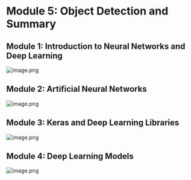 

# Module 5: Object Detection and Summary
## Module 1: Introduction to Neural Networks and Deep Learning
![image.png](https://prod-files-secure.s3.us-west-2.amazonaws.com/03e82b26-cccb-4906-bb56-adabcbdc0655/a8d40bcb-c482-4026-8872-311e16b2dc63/image.png?X-Amz-Algorithm=AWS4-HMAC-SHA256&X-Amz-Content-Sha256=UNSIGNED-PAYLOAD&X-Amz-Credential=ASIAZI2LB466R34KLBVM%2F20250129%2Fus-west-2%2Fs3%2Faws4_request&X-Amz-Date=20250129T132042Z&X-Amz-Expires=3600&X-Amz-Security-Token=IQoJb3JpZ2luX2VjEIX%2F%2F%2F%2F%2F%2F%2F%2F%2F%2FwEaCXVzLXdlc3QtMiJGMEQCIDqoRxFFNUphhVIQBVdcG%2FNorCtUZbCheww1q6ncwmNZAiB%2FIdBW80ela8ugMxwj4FJvaTRDeyt9yRJ%2FP8kQLZQv6CqIBAiO%2F%2F%2F%2F%2F%2F%2F%2F%2F%2F8BEAAaDDYzNzQyMzE4MzgwNSIMLUlWUHvhEuW3oEe7KtwDt3ib6g3vHuZCtOB9xh31DmBhaQb87Q4MtjErQBuwClyEbuF4LK1P%2Bag4TRlwXbLhWxORMBfFgAaogWDuYvli1SuTPNupDrj5b0o0vdPPSeL2vli1cNMitQAd1AXGD0ETne8hXtHW9QaXkWJ4LuWv895gQL2lou8TLo%2FHJwY%2F8z13dclbHLHcKPincWOGha2UdqFTRYQkQbBzlUKL9zA3RBZsi75%2Fa3lC5Z8MUY9mqEnfoL%2BJpHaykEuQxYwT5JS6zoZJI%2B5Hy3mELSW3TKMYQlneQfB8KfOWHIgBM0Z3gw6L8E7KimueX8tA8oc315IxvA0Qh1%2BWtTEOmdZGWiD75VAAHN6yAh2ITDs4BRs4GQsT8fuTDF6SIb%2BCrWjmtH3yUNYWmwuyVWFVBYmXGu1tZ5T71SipeKNsPR0u7Ly%2BNLdgELet3J4cJHhSMpqjG1ucTIAC0TFsOLGt9p11SrtrS6WPvlPn5K6BL31n6gZu9%2F9tbD%2F62uM%2BjrrCROACqh1EJuJV3M24fH9CK3ZT2mDHECcZ9QG6UuaNMvRs0eQrF%2Ft7aaiDiDZtVbEwumjQMg2ft%2BNIFushT70OLdnaz%2Fh3X2Zr%2FO7FqpIssmAtkQ16BOFF98F7NM8dpuHWpF4w6MvovAY6pgF4FYPaV%2FbuMQK6P%2FB9Fdz7V2QbrMWVw%2F4%2BLVDdBR7T41Ebv%2FVzOm6lIZLkWhXR3o0afdOvDp0c06twxl08vE2vzDwp1jWd%2B9A%2BAYtCYn0A50Rbbl8QWgmpns2X4uQHH2CuSpOu0t60dDIqwp10hPKGYA47rFNGzVACTakwYf1oakenmeqjvbxXdxsrGCU0yaBz4jV%2FojQleJNvoV%2FACfsLC9zOzEoV&X-Amz-Signature=cf7314cc2e03294fb90700d5ac9145573a7f3d8f0e5e271f9fca484b3e5a30d0&X-Amz-SignedHeaders=host&x-id=GetObject)
## Module 2: Artificial Neural Networks
![image.png](https://prod-files-secure.s3.us-west-2.amazonaws.com/03e82b26-cccb-4906-bb56-adabcbdc0655/5157ca89-62da-41d9-a98f-6432b71047a9/image.png?X-Amz-Algorithm=AWS4-HMAC-SHA256&X-Amz-Content-Sha256=UNSIGNED-PAYLOAD&X-Amz-Credential=ASIAZI2LB466R34KLBVM%2F20250129%2Fus-west-2%2Fs3%2Faws4_request&X-Amz-Date=20250129T132042Z&X-Amz-Expires=3600&X-Amz-Security-Token=IQoJb3JpZ2luX2VjEIX%2F%2F%2F%2F%2F%2F%2F%2F%2F%2FwEaCXVzLXdlc3QtMiJGMEQCIDqoRxFFNUphhVIQBVdcG%2FNorCtUZbCheww1q6ncwmNZAiB%2FIdBW80ela8ugMxwj4FJvaTRDeyt9yRJ%2FP8kQLZQv6CqIBAiO%2F%2F%2F%2F%2F%2F%2F%2F%2F%2F8BEAAaDDYzNzQyMzE4MzgwNSIMLUlWUHvhEuW3oEe7KtwDt3ib6g3vHuZCtOB9xh31DmBhaQb87Q4MtjErQBuwClyEbuF4LK1P%2Bag4TRlwXbLhWxORMBfFgAaogWDuYvli1SuTPNupDrj5b0o0vdPPSeL2vli1cNMitQAd1AXGD0ETne8hXtHW9QaXkWJ4LuWv895gQL2lou8TLo%2FHJwY%2F8z13dclbHLHcKPincWOGha2UdqFTRYQkQbBzlUKL9zA3RBZsi75%2Fa3lC5Z8MUY9mqEnfoL%2BJpHaykEuQxYwT5JS6zoZJI%2B5Hy3mELSW3TKMYQlneQfB8KfOWHIgBM0Z3gw6L8E7KimueX8tA8oc315IxvA0Qh1%2BWtTEOmdZGWiD75VAAHN6yAh2ITDs4BRs4GQsT8fuTDF6SIb%2BCrWjmtH3yUNYWmwuyVWFVBYmXGu1tZ5T71SipeKNsPR0u7Ly%2BNLdgELet3J4cJHhSMpqjG1ucTIAC0TFsOLGt9p11SrtrS6WPvlPn5K6BL31n6gZu9%2F9tbD%2F62uM%2BjrrCROACqh1EJuJV3M24fH9CK3ZT2mDHECcZ9QG6UuaNMvRs0eQrF%2Ft7aaiDiDZtVbEwumjQMg2ft%2BNIFushT70OLdnaz%2Fh3X2Zr%2FO7FqpIssmAtkQ16BOFF98F7NM8dpuHWpF4w6MvovAY6pgF4FYPaV%2FbuMQK6P%2FB9Fdz7V2QbrMWVw%2F4%2BLVDdBR7T41Ebv%2FVzOm6lIZLkWhXR3o0afdOvDp0c06twxl08vE2vzDwp1jWd%2B9A%2BAYtCYn0A50Rbbl8QWgmpns2X4uQHH2CuSpOu0t60dDIqwp10hPKGYA47rFNGzVACTakwYf1oakenmeqjvbxXdxsrGCU0yaBz4jV%2FojQleJNvoV%2FACfsLC9zOzEoV&X-Amz-Signature=f5a3015fa53536eaf651bfe51e6a76d54e91547b58289d20a0e9c75536117ee6&X-Amz-SignedHeaders=host&x-id=GetObject)
## Module 3: Keras and Deep Learning Libraries
![image.png](https://prod-files-secure.s3.us-west-2.amazonaws.com/03e82b26-cccb-4906-bb56-adabcbdc0655/5089ce50-05f1-470d-ad42-42503bf1df5f/image.png?X-Amz-Algorithm=AWS4-HMAC-SHA256&X-Amz-Content-Sha256=UNSIGNED-PAYLOAD&X-Amz-Credential=ASIAZI2LB466R34KLBVM%2F20250129%2Fus-west-2%2Fs3%2Faws4_request&X-Amz-Date=20250129T132042Z&X-Amz-Expires=3600&X-Amz-Security-Token=IQoJb3JpZ2luX2VjEIX%2F%2F%2F%2F%2F%2F%2F%2F%2F%2FwEaCXVzLXdlc3QtMiJGMEQCIDqoRxFFNUphhVIQBVdcG%2FNorCtUZbCheww1q6ncwmNZAiB%2FIdBW80ela8ugMxwj4FJvaTRDeyt9yRJ%2FP8kQLZQv6CqIBAiO%2F%2F%2F%2F%2F%2F%2F%2F%2F%2F8BEAAaDDYzNzQyMzE4MzgwNSIMLUlWUHvhEuW3oEe7KtwDt3ib6g3vHuZCtOB9xh31DmBhaQb87Q4MtjErQBuwClyEbuF4LK1P%2Bag4TRlwXbLhWxORMBfFgAaogWDuYvli1SuTPNupDrj5b0o0vdPPSeL2vli1cNMitQAd1AXGD0ETne8hXtHW9QaXkWJ4LuWv895gQL2lou8TLo%2FHJwY%2F8z13dclbHLHcKPincWOGha2UdqFTRYQkQbBzlUKL9zA3RBZsi75%2Fa3lC5Z8MUY9mqEnfoL%2BJpHaykEuQxYwT5JS6zoZJI%2B5Hy3mELSW3TKMYQlneQfB8KfOWHIgBM0Z3gw6L8E7KimueX8tA8oc315IxvA0Qh1%2BWtTEOmdZGWiD75VAAHN6yAh2ITDs4BRs4GQsT8fuTDF6SIb%2BCrWjmtH3yUNYWmwuyVWFVBYmXGu1tZ5T71SipeKNsPR0u7Ly%2BNLdgELet3J4cJHhSMpqjG1ucTIAC0TFsOLGt9p11SrtrS6WPvlPn5K6BL31n6gZu9%2F9tbD%2F62uM%2BjrrCROACqh1EJuJV3M24fH9CK3ZT2mDHECcZ9QG6UuaNMvRs0eQrF%2Ft7aaiDiDZtVbEwumjQMg2ft%2BNIFushT70OLdnaz%2Fh3X2Zr%2FO7FqpIssmAtkQ16BOFF98F7NM8dpuHWpF4w6MvovAY6pgF4FYPaV%2FbuMQK6P%2FB9Fdz7V2QbrMWVw%2F4%2BLVDdBR7T41Ebv%2FVzOm6lIZLkWhXR3o0afdOvDp0c06twxl08vE2vzDwp1jWd%2B9A%2BAYtCYn0A50Rbbl8QWgmpns2X4uQHH2CuSpOu0t60dDIqwp10hPKGYA47rFNGzVACTakwYf1oakenmeqjvbxXdxsrGCU0yaBz4jV%2FojQleJNvoV%2FACfsLC9zOzEoV&X-Amz-Signature=ce5e0b59e7b021db9e380645f6d19dacc9701b9259b42cde1368be8798eda97d&X-Amz-SignedHeaders=host&x-id=GetObject)
## Module 4: Deep Learning Models
![image.png](https://prod-files-secure.s3.us-west-2.amazonaws.com/03e82b26-cccb-4906-bb56-adabcbdc0655/4e22fcb0-cfbc-4d28-b961-b9b8fde071f0/image.png?X-Amz-Algorithm=AWS4-HMAC-SHA256&X-Amz-Content-Sha256=UNSIGNED-PAYLOAD&X-Amz-Credential=ASIAZI2LB466R34KLBVM%2F20250129%2Fus-west-2%2Fs3%2Faws4_request&X-Amz-Date=20250129T132042Z&X-Amz-Expires=3600&X-Amz-Security-Token=IQoJb3JpZ2luX2VjEIX%2F%2F%2F%2F%2F%2F%2F%2F%2F%2FwEaCXVzLXdlc3QtMiJGMEQCIDqoRxFFNUphhVIQBVdcG%2FNorCtUZbCheww1q6ncwmNZAiB%2FIdBW80ela8ugMxwj4FJvaTRDeyt9yRJ%2FP8kQLZQv6CqIBAiO%2F%2F%2F%2F%2F%2F%2F%2F%2F%2F8BEAAaDDYzNzQyMzE4MzgwNSIMLUlWUHvhEuW3oEe7KtwDt3ib6g3vHuZCtOB9xh31DmBhaQb87Q4MtjErQBuwClyEbuF4LK1P%2Bag4TRlwXbLhWxORMBfFgAaogWDuYvli1SuTPNupDrj5b0o0vdPPSeL2vli1cNMitQAd1AXGD0ETne8hXtHW9QaXkWJ4LuWv895gQL2lou8TLo%2FHJwY%2F8z13dclbHLHcKPincWOGha2UdqFTRYQkQbBzlUKL9zA3RBZsi75%2Fa3lC5Z8MUY9mqEnfoL%2BJpHaykEuQxYwT5JS6zoZJI%2B5Hy3mELSW3TKMYQlneQfB8KfOWHIgBM0Z3gw6L8E7KimueX8tA8oc315IxvA0Qh1%2BWtTEOmdZGWiD75VAAHN6yAh2ITDs4BRs4GQsT8fuTDF6SIb%2BCrWjmtH3yUNYWmwuyVWFVBYmXGu1tZ5T71SipeKNsPR0u7Ly%2BNLdgELet3J4cJHhSMpqjG1ucTIAC0TFsOLGt9p11SrtrS6WPvlPn5K6BL31n6gZu9%2F9tbD%2F62uM%2BjrrCROACqh1EJuJV3M24fH9CK3ZT2mDHECcZ9QG6UuaNMvRs0eQrF%2Ft7aaiDiDZtVbEwumjQMg2ft%2BNIFushT70OLdnaz%2Fh3X2Zr%2FO7FqpIssmAtkQ16BOFF98F7NM8dpuHWpF4w6MvovAY6pgF4FYPaV%2FbuMQK6P%2FB9Fdz7V2QbrMWVw%2F4%2BLVDdBR7T41Ebv%2FVzOm6lIZLkWhXR3o0afdOvDp0c06twxl08vE2vzDwp1jWd%2B9A%2BAYtCYn0A50Rbbl8QWgmpns2X4uQHH2CuSpOu0t60dDIqwp10hPKGYA47rFNGzVACTakwYf1oakenmeqjvbxXdxsrGCU0yaBz4jV%2FojQleJNvoV%2FACfsLC9zOzEoV&X-Amz-Signature=d8fd305b461c58ceb639cda077825f4f37cd68a87d398e2149010d7fb55e4540&X-Amz-SignedHeaders=host&x-id=GetObject)